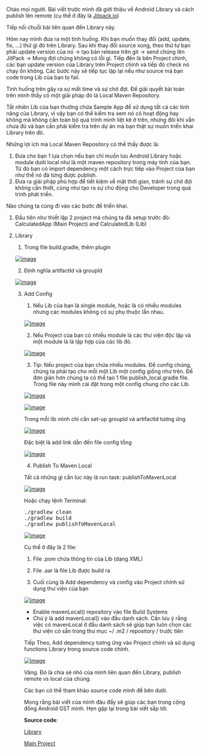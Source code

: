 Chào mọi người. Bài viết trước mình đã giới thiệu về Android Library và cách publish lên remote (cụ thể ở đây là [Jitpack.io]((https://jitpack.io/)))

Tiếp nối chuỗi bài liên quan đến Library này.

Hôm nay mình đưa ra một tình huống. Khi bạn muốn thay đổi (add, update, fix, …)  thứ gì đó trên Library.
Sau khi thay đổi source xong, theo thứ tự bạn phải update version của nó -> tạo bản release trên git -> send chúng lên JitPack -> Mong đợi chúng không có lỗi gì.
Tiếp đến là bên Project chính, các bạn update version của Library trên Project chính và tiếp đó check nó chạy ổn không.
Các bước này sẽ tiếp tục lặp lại nếu như source mà bạn code trong Lib của bạn bị fail.  

Tình huống trên gây ra sự mất time và sự chờ đợi. Để giải quyết bài toán trên mình thấy có một giải pháp đó là Local Maven Repository.

Tất nhiên Lib của bạn thường chứa Sample App để sử dụng tất cả các tính năng của Library, vì vậy bạn có thể kiểm tra xem nó có hoạt động hay không mà không cần toàn bộ quá trình mình liệt kê ở trên, nhưng đôi khi vẫn chưa đủ và bạn cần phải kiểm tra trên dự án mà bạn thật sự muốn triển khai Library trên đó.

Những lợi ích mà Local Maven Repository có thể thấy được là:
1. Đưa cho bạn 1 lựa chọn nếu bạn chỉ muốn lưu Android Library hoặc module dưới local như là một maven repository trong máy tính của bạn. Từ đó bạn có import dependency một cách trực tiếp vào Project của bạn như thể nó đã từng được publish.
2. Đưa ra giải pháp phù hợp để tiết kiệm về mặt thời gian, tránh sự chờ đợi không cần thiết, cũng như tạo ra sự chủ động cho Developer trong quá trình phát triển. 

Nào chúng ta cùng đi vào các bước để triển khai.

1. Đầu tiên như thiết lập 2 project mà chúng ta đã setup trước đó: CalculatedApp (Main Project) and CalculatedLib (Lib)
2. Library 
    1. Trong file build.gradle, thêm plugin 

    [![image](https://www.linkpicture.com/q/Screen-Shot-2022-09-19-at-15.40.33_4.png)](https://www.linkpicture.com/view.php?img=LPic6329bdd378814802601469)
    
    2. Định nghĩa artifactId và groupId
    
    [![image](https://www.linkpicture.com/q/Screen-Shot-2022-09-19-at-15.40.46.png)](https://www.linkpicture.com/view.php?img=LPic6329c37a2fea7562405672)

    3. Add Config

        1. Nếu Lib của bạn là single module, hoặc là có nhiều modules nhưng các modules không có sự phụ thuộc lẫn nhau.

        [![image](https://www.linkpicture.com/q/Screen-Shot-2022-09-19-at-15.41.03.png)](https://www.linkpicture.com/view.php?img=LPic6329c62e176d5106798837)

        2. Nếu Project của bạn có nhiều module là các thư viện độc lập và một module là là tập hợp của các lib đó.

        [![image](https://www.linkpicture.com/q/Screen-Shot-2022-09-19-at-15.41.15.png)](https://www.linkpicture.com/view.php?img=LPic6329c6a88d9411850057494)

        3. Tip: Nếu project của bạn chứa nhiều modules. Để config chúng, chúng ta phải tạo cho mỗi một Lib một config giống như trên. Để đơn giản hơn chúng ta có thể tạo 1 file publish_local.gradle file. Trong file này mình cài đặt trong một config chung cho các Lib. 

        [![image](https://www.linkpicture.com/q/Screen-Shot-2022-09-20-at-21.01.39.png)](https://www.linkpicture.com/view.php?img=LPic6329c7d613a26615482980)


        [![image](https://www.linkpicture.com/q/Screen-Shot-2022-09-19-at-15.41.28.png)](https://www.linkpicture.com/view.php?img=LPic6329c822b8834212654600)

        
        Trong mỗi lib mình chỉ cần set-up groupId và artifactId tương ứng

        [![image](https://www.linkpicture.com/q/Screen-Shot-2022-09-19-at-15.41.43.png)](https://www.linkpicture.com/view.php?img=LPic6329c9954273f623350461)

        Đặc biệt là add link dẫn đến file config tổng

        [![image](https://www.linkpicture.com/q/Screen-Shot-2022-09-19-at-15.41.55.png)](https://www.linkpicture.com/view.php?img=LPic6329c9d2b76591294166093)

        4. Publish To Maven Local

         Tất cả những gì cần lúc này là run task: publishToMavenLocal
    
        [![image](https://www.linkpicture.com/q/Screen-Shot-2022-09-19-at-15.42.07.png)](https://www.linkpicture.com/view.php?img=LPic6329ca45141751555807790)


        Hoặc chạy lệnh Terminal: 

       <pre>
       ./gradlew clean
       ./gradlew build
       ./gradlew publishToMavenLocal   
       </pre>

       [![image](https://www.linkpicture.com/q/Screen-Shot-2022-09-19-at-15.42.21.png)](https://www.linkpicture.com/view.php?img=LPic6329cabcafa641144754033)


       Cụ thể ở đây là 2 file: 
	     1. File .pom chứa thông tin của Lib (dạng XML)
         2. File .aar là file Lib được build ra

       5. Cuối cùng là Add dependency và config vào Project chính sử dụng thư viện của bạn

        [![image](https://www.linkpicture.com/q/Screen-Shot-2022-09-19-at-15.42.35.png)](https://www.linkpicture.com/view.php?img=LPic6329cb3b06ce41085217798)

        - Enable mavenLocal() repository vào file Build Systems
        - Chú ý là add mavenLocal() vào đầu danh sách. Cần lưu ý rằng việc có mavenLocal ở đầu danh sách sẽ giúp bạn luôn chọn các thư viện có sẵn trong thư mục  ~/ .m2 / repository / trước tiên


        Tiếp Theo, Add dependency tương ứng vào Project chính và sử dụng functions Library trong source code chính.

        [![image](https://www.linkpicture.com/q/Screen-Shot-2022-09-19-at-15.42.50.png)](https://www.linkpicture.com/view.php?img=LPic6329cb8feac101114831938)

        Vâng. Đó là chia sẻ nhỏ của mình liên quan đến Library, publish remote vs local của chúng. 

        Các bạn có thể tham khảo source code mình để bên dưới.

        Mong rằng bài viết của mình đâu đấy sẽ giúp các bạn trong cộng đồng Android GST mình. Hẹn gặp lại trong bài viết sắp tới. 

        **Source code**: 

        [Library](https://github.com/PhongPhungNgoc/CalculatedLibrary.git)

        [Main Project](https://github.com/PhongPhungNgoc/CalculatedApp.git)